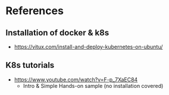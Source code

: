 # References

## Installation of docker & k8s
 - https://vitux.com/install-and-deploy-kubernetes-on-ubuntu/
 
## K8s tutorials
 - https://www.youtube.com/watch?v=F-p_7XaEC84
    - Intro & Simple Hands-on sample (no installation covered)